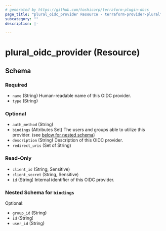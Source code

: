 ```yaml
---
# generated by https://github.com/hashicorp/terraform-plugin-docs
page_title: "plural_oidc_provider Resource - terraform-provider-plural"
subcategory: ""
description: |-
  
---
```


# plural_oidc_provider (Resource)





<!-- schema generated by tfplugindocs -->
## Schema

### Required

- `name` (String) Human-readable name of this OIDC provider.
- `type` (String)

### Optional

- `auth_method` (String)
- `bindings` (Attributes Set) The users and groups able to utilize this provider. (see [below for nested schema](#nestedatt--bindings))
- `description` (String) Description of this OIDC provider.
- `redirect_uris` (Set of String)

### Read-Only

- `client_id` (String, Sensitive)
- `client_secret` (String, Sensitive)
- `id` (String) Internal identifier of this OIDC provider.

<a id="nestedatt--bindings"></a>
### Nested Schema for `bindings`

Optional:

- `group_id` (String)
- `id` (String)
- `user_id` (String)

